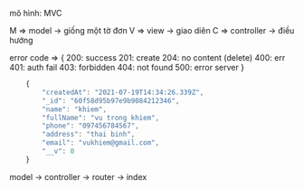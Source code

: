 mô hình: MVC

M => model -> giống một tờ đơn
V => view -> giao diên
C => controller -> điều hướng

error code => {
    200: success
    201: create
    204: no content (delete)
    400: err
    401: auth fail
    403: forbidden
    404: not found
    500: error server
}
```javascript
    {
        "createdAt": "2021-07-19T14:34:26.339Z",
        "_id": "60f58d95b97e9b9084212346",
        "name": "khiem",
        "fullName": "vu trong khiem",
        "phone": "097456784567",
        "address": "thai binh",
        "email": "vukhiem@gmail.com",
        "__v": 0
    }
```

model -> controller -> router -> index